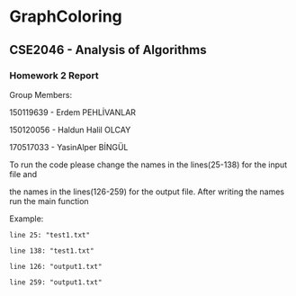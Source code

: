# GraphColoring

## CSE2046 - Analysis of Algorithms

### Homework  2 Report
 
 Group Members:

150119639 - Erdem PEHLİVANLAR

 150120056 - Haldun Halil OLCAY
 
 170517033 - YasinAlper BİNGÜL
 


To run the code please change the names in the lines(25-138) for the input file and

the names in the lines(126-259) for the output file. After writing the names run the main function

Example:

    line 25: "test1.txt"

	line 138: "test1.txt"

	line 126: "output1.txt"

	line 259: "output1.txt"


